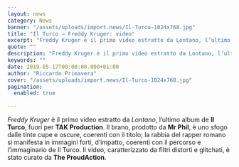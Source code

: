 ```yaml
---
layout: news
category: News
banner: "/assets/uploads/import.news/Il-Turco-1024x768.jpg"
title: "Il Turco – Freddy Kruger: video"
excerpt: "Freddy Kruger è il primo video estratto da Lontano, l’ultimo album de Il Turco, fuori per TAK  Production. Il brano, prodotto da Mr Phil, è uno sfogo dalle tinte cupe e oscure, coerenti con il titolo; la rabbia del rapper romano si manifesta in immagini forti, d’impatto, coerenti con il percorso e l’immaginario de Il [&hellip"
quote: ""
description: "Freddy Kruger è il primo video estratto da Lontano, l’ultimo album de Il Turco, fuori per TAK  Production. Il brano, prodotto da Mr Phil, è uno sfogo dalle tinte cupe e oscure, coerenti con il titolo; la rabbia del rapper romano si manifesta in immagini forti, d’impatto, coerenti con il percorso e l’immaginario de Il [&hellip"
keywords: ""
date: 2019-05-17T00:00:00.000+01:00
author: "Riccardo Primavera"
cover: "/assets/uploads/import.news/Il-Turco-1024x768.jpg"
pagination:
  enabled: true

---
```


_Freddy Kruger_ è il primo video estratto da _Lontano_, l’ultimo album de **Il Turco**, fuori per **TAK Production**. Il brano, prodotto da **Mr Phil**, è uno sfogo dalle tinte cupe e oscure, coerenti con il titolo; la rabbia del rapper romano si manifesta in immagini forti, d’impatto, coerenti con il percorso e l’immaginario de Il Turco. Il video, caratterizzato da filtri distorti e glitchati, è stato curato da **The ProudAction**.